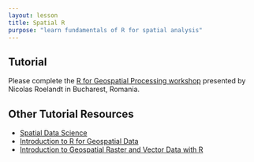 ```yaml
---
layout: lesson
title: Spatial R
purpose: "learn fundamentals of R for spatial analysis"
---
```


## Tutorial

Please complete the [R for Geospatial Processing workshop](https://bakaniko.github.io/FOSS4G2019_Geoprocessing_with_R_workshop/) presented by Nicolas Roelandt in Bucharest, Romania.

## Other Tutorial Resources

- [Spatial Data Science](https://rspatial.org)
- [Introduction to R for Geospatial Data](https://datacarpentry.org/r-intro-geospatial/)
- [Introduction to Geospatial Raster and Vector Data with R](https://datacarpentry.org/r-raster-vector-geospatial/)